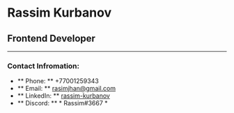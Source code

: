 # Rassim Kurbanov

## Frontend Developer
*********
### Contact Infromation:


- ** Phone: ** +77001259343
- ** Email: ** rasimjhan@gmail.com
- ** LinkedIn: ** [rassim-kurbanov](https://www.linkedin.com/in/rassim-kurbanov-218920223/)
- ** Discord: ** * Rassim#3667 *
